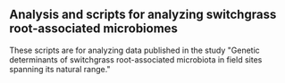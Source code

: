 ## Analysis and scripts for analyzing switchgrass root-associated microbiomes

These scripts are for analyzing data published in the study "Genetic determinants of switchgrass root-associated microbiota in field sites spanning its natural range."
